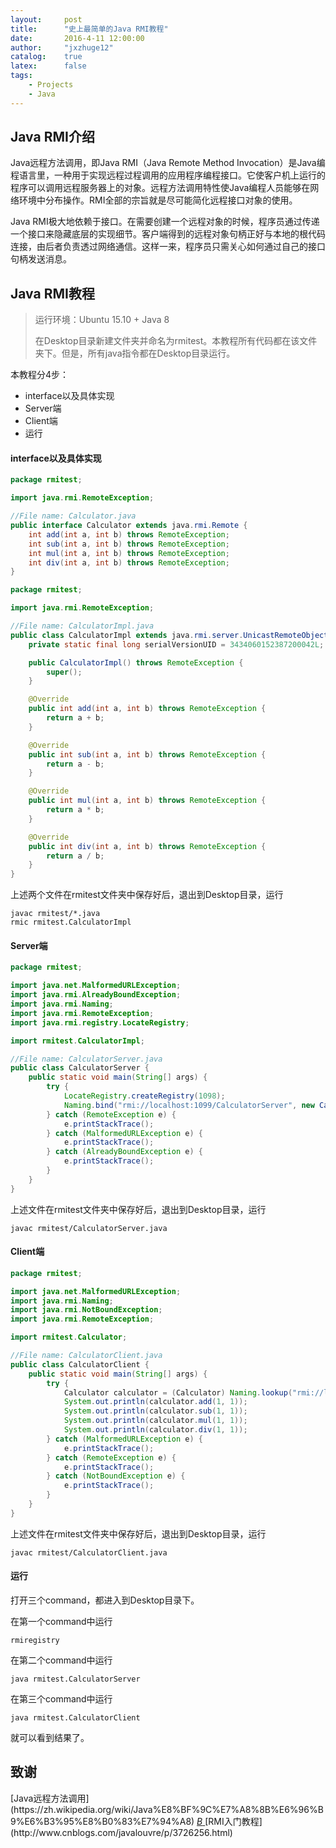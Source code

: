 ```yaml
---
layout:     post
title:      "史上最简单的Java RMI教程"
date:       2016-4-11 12:00:00
author:     "jxzhuge12"
catalog:    true
latex:      false
tags:
    - Projects
    - Java
---
```


## Java RMI介绍

Java远程方法调用，即Java RMI（Java Remote Method Invocation）是Java编程语言里，一种用于实现远程过程调用的应用程序编程接口。它使客户机上运行的程序可以调用远程服务器上的对象。远程方法调用特性使Java编程人员能够在网络环境中分布操作。RMI全部的宗旨就是尽可能简化远程接口对象的使用。

Java RMI极大地依赖于接口。在需要创建一个远程对象的时候，程序员通过传递一个接口来隐藏底层的实现细节。客户端得到的远程对象句柄正好与本地的根代码连接，由后者负责透过网络通信。这样一来，程序员只需关心如何通过自己的接口句柄发送消息。

## Java RMI教程

> 运行环境：Ubuntu 15.10 + Java 8
>
> 在Desktop目录新建文件夹并命名为rmitest。本教程所有代码都在该文件夹下。但是，所有java指令都在Desktop目录运行。

本教程分4步：

* interface以及具体实现
* Server端
* Client端
* 运行

#### interface以及具体实现

~~~ java
package rmitest;

import java.rmi.RemoteException;

//File name: Calculator.java
public interface Calculator extends java.rmi.Remote {
    int add(int a, int b) throws RemoteException;
    int sub(int a, int b) throws RemoteException;
    int mul(int a, int b) throws RemoteException;
    int div(int a, int b) throws RemoteException;
}
~~~

~~~ java
package rmitest;

import java.rmi.RemoteException;

//File name: CalculatorImpl.java
public class CalculatorImpl extends java.rmi.server.UnicastRemoteObject implements Calculator {
    private static final long serialVersionUID = 3434060152387200042L;

    public CalculatorImpl() throws RemoteException {
        super();
    }

    @Override
    public int add(int a, int b) throws RemoteException {
        return a + b;
    }

    @Override
    public int sub(int a, int b) throws RemoteException {
        return a - b;
    }

    @Override
    public int mul(int a, int b) throws RemoteException {
        return a * b;
    }

    @Override
    public int div(int a, int b) throws RemoteException {
        return a / b;
    }
}
~~~

上述两个文件在rmitest文件夹中保存好后，退出到Desktop目录，运行

~~~
javac rmitest/*.java
rmic rmitest.CalculatorImpl
~~~

#### Server端

~~~ java
package rmitest;

import java.net.MalformedURLException;
import java.rmi.AlreadyBoundException;
import java.rmi.Naming;
import java.rmi.RemoteException;
import java.rmi.registry.LocateRegistry;

import rmitest.CalculatorImpl;

//File name: CalculatorServer.java
public class CalculatorServer {
    public static void main(String[] args) {
        try {
            LocateRegistry.createRegistry(1098);
            Naming.bind("rmi://localhost:1099/CalculatorServer", new CalculatorImpl());
        } catch (RemoteException e) {
            e.printStackTrace();
        } catch (MalformedURLException e) {
            e.printStackTrace();
        } catch (AlreadyBoundException e) {
            e.printStackTrace();
        }
    }
}
~~~

上述文件在rmitest文件夹中保存好后，退出到Desktop目录，运行

~~~
javac rmitest/CalculatorServer.java
~~~

#### Client端

~~~ java
package rmitest;

import java.net.MalformedURLException;
import java.rmi.Naming;
import java.rmi.NotBoundException;
import java.rmi.RemoteException;

import rmitest.Calculator;

//File name: CalculatorClient.java
public class CalculatorClient {
    public static void main(String[] args) {
        try {
            Calculator calculator = (Calculator) Naming.lookup("rmi://localhost:1099/CalculatorServer");
            System.out.println(calculator.add(1, 1));
            System.out.println(calculator.sub(1, 1));
            System.out.println(calculator.mul(1, 1));
            System.out.println(calculator.div(1, 1));
        } catch (MalformedURLException e) {
            e.printStackTrace();
        } catch (RemoteException e) {
            e.printStackTrace();
        } catch (NotBoundException e) {
            e.printStackTrace();
        }
    }
}
~~~

上述文件在rmitest文件夹中保存好后，退出到Desktop目录，运行

~~~
javac rmitest/CalculatorClient.java
~~~

#### 运行

打开三个command，都进入到Desktop目录下。

在第一个command中运行

~~~
rmiregistry
~~~

在第二个command中运行

~~~
java rmitest.CalculatorServer
~~~

在第三个command中运行

~~~
java rmitest.CalculatorClient
~~~

就可以看到结果了。

## 致谢

<a target="_blank" href="https://zh.wikipedia.org/wiki/Java%E8%BF%9C%E7%A8%8B%E6%96%B9%E6%B3%95%E8%B0%83%E7%94%A8">
    <span class="fa-stack fa-lg">
        <i class="fa fa-circle fa-stack-2x"></i>
        <i class="fa fa-wikipedia-w fa-stack-1x fa-inverse"></i>
    </span>
</a>[Java远程方法调用](https://zh.wikipedia.org/wiki/Java%E8%BF%9C%E7%A8%8B%E6%96%B9%E6%B3%95%E8%B0%83%E7%94%A8)

<a target="_blank" href="http://www.cnblogs.com/javalouvre/p/3726256.html">
    <span class="fa-stack fa-lg">
        <i class="fa fa-circle fa-stack-2x"></i>
        <i class="fa fa-stack-1x fa-inverse">B</i>
    </span>
</a>[RMI入门教程](http://www.cnblogs.com/javalouvre/p/3726256.html)